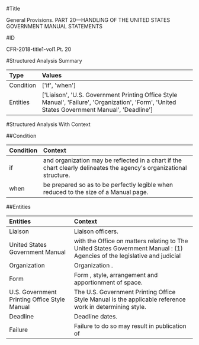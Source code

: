 #Title

General Provisions. PART 20—HANDLING OF THE UNITED STATES GOVERNMENT MANUAL STATEMENTS


#ID

CFR-2018-title1-vol1.Pt. 20


#Structured Analysis Summary

| Type      | Values                                                                                                                                        |
|:----------|:----------------------------------------------------------------------------------------------------------------------------------------------|
| Condition | ['if', 'when']                                                                                                                                |
| Entities  | ['Liaison', 'U.S. Government Printing Office Style Manual', 'Failure', 'Organization', 'Form', 'United States Government Manual', 'Deadline'] |


#Structured Analysis With Context

 


##Condition

| Condition   | Context                                                                                                              |
|:------------|:---------------------------------------------------------------------------------------------------------------------|
| if          | and organization may be reflected in a chart if  the chart clearly delineates the agency's organizational structure. |
| when        | be prepared so as to be perfectly legible when  reduced to the size of a Manual page.                                |


##Entities

| Entities                                     | Context                                                                                                                   |
|:---------------------------------------------|:--------------------------------------------------------------------------------------------------------------------------|
| Liaison                                      | Liaison  officers.                                                                                                        |
| United States Government Manual              | with the Office on matters relating to The United States Government Manual : (1) Agencies of the legislative and judicial |
| Organization                                 | Organization .                                                                                                            |
| Form                                         | Form , style, arrangement and apportionment of space.                                                                     |
| U.S. Government Printing Office Style Manual | The  U.S. Government Printing Office Style Manual  is the applicable reference work in determining style.                 |
| Deadline                                     | Deadline  dates.                                                                                                          |
| Failure                                      | Failure to do so may result in publication of                                                                             |


